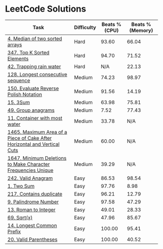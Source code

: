 # LeetCode Solutions


| Task | Difficulty | Beats % (CPU) | Beats % (Memory) |
|--|--|--|--|
| [4. Median of two sorted arrays](https://leetcode.com/problems/median-of-two-sorted-arrays/) | Hard | 93.60 | 66.04 |
| [347. Top K Sorted Elements](https://leetcode.com/problems/top-k-frequent-elements/) | Hard | 94.70 | 71.52 |
| [42. Trapping rain water](https://leetcode.com/problems/trapping-rain-water/) | Hard | N/A | 22.13 |
| [128. Longest consecutive sequence](https://leetcode.com/problems/longest-consecutive-sequence/) | Medium | 74.23 | 98.97 |
| [150. Evaluate Reverse Polish Notation](https://leetcode.com/problems/evaluate-reverse-polish-notation/) | Medium | 91.56 | 14.19 |
| [15. 3Sum](https://leetcode.com/problems/3sum/) | Medium | 63.98 | 75.81 |
| [49. Group anagrams](https://leetcode.com/problems/group-anagrams/) | Medium | 7.52 | 77.43 |
| [11. Container with most water](https://leetcode.com/problems/container-with-most-water/) | Medium | 33.78 | N/A |
| [1465. Maximum Area of a Piece of Cake After Horizontal and Vertical Cuts](https://leetcode.com/problems/maximum-area-of-a-piece-of-cake-after-horizontal-and-vertical-cuts/) | Medium | 60.00 | N/A |
| [1647. Minimum Deletions to Make Character Frequencies Unique](https://leetcode.com/problems/minimum-deletions-to-make-character-frequencies-unique/) | Medium | 39.29 | N/A |
| [242. Valid Anagram](https://leetcode.com/problems/valid-anagram/) | Easy | 86.53 | 98.54 |
| [1. Two Sum](https://leetcode.com/problems/two-sum/) | Easy | 97.76 | 8.98 |
| [217. Contains duplicate](https://leetcode.com/problems/contains-duplicate/) | Easy | 96.21 | 12.79 |
| [9. Palindrome Number](https://leetcode.com/problems/palindrome-number/) | Easy | 97.58 | 47.29 |
| [13. Roman to Integer](https://leetcode.com/problems/roman-to-integer/) | Easy | 49.01 | 28.33 |
| [69. Sqrt(x)](https://leetcode.com/problems/sqrtx/) | Easy | 47.96 | 85.67 |
| [14. Longest Common Prefix](https://leetcode.com/problems/longest-common-prefix/) | Easy | 100.00 | 95.41 |
| [20. Valid Parentheses](https://leetcode.com/problems/valid-parentheses/) | Easy | 100.00 | 40.52 |
